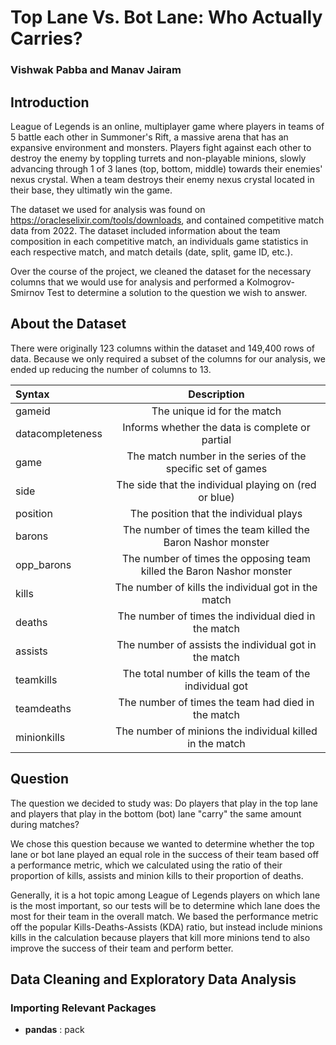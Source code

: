 # Top Lane Vs. Bot Lane: Who Actually Carries?
### Vishwak Pabba and Manav Jairam

## **Introduction**
League of Legends is an online, multiplayer game where players in teams of 5 battle each other in Summoner's Rift, a massive arena that has an expansive environment and monsters. Players fight against each other to destroy the enemy by toppling turrets and non-playable minions, slowly advancing through 1 of 3 lanes (top, bottom, middle) towards their enemies' nexus crystal. When a team destroys their enemy nexus crystal located in their base, they ultimatly win the game.

The dataset we used for analysis was found on https://oracleselixir.com/tools/downloads, and contained competitive match data from 2022. The dataset included information about the team composition in each competitive match, an individuals game statistics in each respective match, and match details (date, split, game ID, etc.). 

Over the course of the project, we cleaned the dataset for the necessary columns that we would use for analysis and performed a Kolmogrov-Smirnov Test to determine a solution to the question we wish to answer.


## About the Dataset

There were originally 123 columns within the dataset and 149,400 rows of data. Because we only required a subset of the columns for our analysis, we ended up reducing the number of columns to 13.

| Syntax             | Description                            | 
| :---               |    :----:                              |
| gameid             | The unique id for the match                                  | 
| datacompleteness   | Informs whether the data is complete or partial                             |
| game               | The match number in the series of the specific set of games                                  | 
| side               | The side that the individual playing on (red or blue)                                   |
| position           | The position that the individual plays                                 |  
| barons             | The number of times the team killed the Baron Nashor monster                                   |
| opp_barons         | The number of times the opposing team killed the Baron Nashor monster                                  | 
| kills              | The number of kills the individual got in the match                                   |
| deaths             | The number of times the individual died in the match                                   | 
| assists            | The number of assists the individual got in the match                                   |
| teamkills          | The total number of kills the team of the individual got                                  | 
| teamdeaths         | The number of times the team had died in the match                                  |
| minionkills        | The number of minions the individual killed in the match                                  | 


## **Question** 
The question we decided to study was: Do players that play in the top lane and players that play in the bottom (bot) lane "carry" the same amount during matches? 

We chose this question because we wanted to determine whether the top lane or bot lane played an equal role in the success of their team based off a performance metric, which we calculated using the ratio of their proportion of kills, assists and minion kills to their proportion of deaths. 

Generally, it is a hot topic among League of Legends players on which lane is the most important, so our tests will be to determine which lane does the most for their team in the overall match. We based the performance metric off the popular Kills-Deaths-Assists (KDA) ratio, but instead include minions kills in the calculation because players that kill more minions tend to also improve the success of their team and perform better.

## Data Cleaning and Exploratory Data Analysis

### Importing Relevant Packages
- **pandas** : pack












